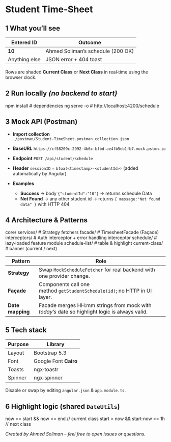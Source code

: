 # Student Time‑Sheet

## 1 What you’ll see

| Entered ID    | Outcome                           |
| ------------- | --------------------------------- |
| **10**        | Ahmed Soliman’s schedule (200 OK) |
| Anything else | JSON error + 404 toast            |

Rows are shaded **Current Class** or **Next Class** in real‑time using the browser clock.

## 2 Run locally _(no backend to start)_

npm install # dependencies
ng serve -o # http://localhost:4200/schedule

## 3 Mock API (Postman)

- **Import collection** `./postman/Student‑TimeSheet.postman_collection.json`
- **BaseURL** `https://cf58209c-2992-4b6c-bfbd-ae4fb5eb1fb7.mock.pstmn.io`
- **Endpoint** `POST /api/student/schedule`
- **Header** `sessionID` = `btoa(<timestamp>-<studentId>)` (added automatically by Angular)
- **Examples**

  - **Success** → body `{"studentId":"10"}` → returns schedule Data
  - **Not Found** → any other student id → returns `{ message:"Not found data" }` with HTTP 404

## 4 Architecture & Patterns

core/
  services/       # Strategy fetchers
  facade/         # TimesheetFacade (Façade)
  interceptors/   # Auth interceptor + error handling interceptor
schedule/         # lazy‑loaded feature module
  schedule-list/  # table & highlight
  current-class/  # banner (current / next)


| Pattern          | Role                                                                                           |
| ---------------- | ---------------------------------------------------------------------------------------------- |
| **Strategy**     | Swap `MockScheduleFetcher` for real backend with one provider change.                          |
| **Façade**       | Components call one method `getStudentSchedule(id)`; no HTTP in UI layer.                      |
| **Date mapping** | Facade merges HH\:mm strings from mock with _today’s_ date so highlight logic is always valid. |


## 5 Tech stack

| Purpose | Library               |
| ------- | --------------------- |
| Layout  | Bootstrap 5.3         |
| Font    | Google Font **Cairo** |
| Toasts  | ngx‑toastr            |
| Spinner | ngx‑spinner           |

Disable or swap by editing `angular.json` & `app.module.ts`.


## 6 Highlight logic (shared `DateUtils`)

now >= start && now <= end      // current class
start > now && start‑now <= 1h  // next class


_Created by Ahmed Soliman – feel free to open issues or questions._
